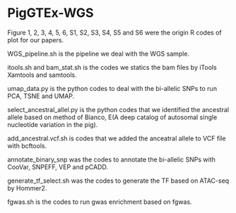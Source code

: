 # PigGTEx-WGS
Figure 1, 2, 3, 4, 5, 6, S1, S2, S3, S4, S5 and S6 were the origin R codes of plot for our papers.

WGS_pipeline.sh is the pipeline we deal with the WGS sample.

itools.sh and bam_stat.sh is the codes we statics the bam files by iTools Xamtools and samtools.

umap_data.py is the python codes to deal with the bi-allelic SNPs to run PCA, TSNE and UMAP.

select_ancestral_allel.py is the python codes that we identified the ancestral allele based on method of Bianco, E(A deep catalog of autosomal single nucleotide variation in the pig).

add_ancestral.vcf.sh is codes that we added the anceatral allele to VCF file with bcftools.

annotate_binary_snp was the codes to annotate the bi-allelic SNPs with CooVar, SNPEFF, VEP and pCADD.

generate_tf_select.sh was the codes to generate the TF based on ATAC-seq by Hommer2.

fgwas.sh is the codes to run gwas enrichment based on fgwas.
